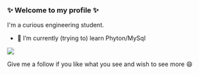 ### ✨   Welcome to my profile ✨
I'm a curious engineering student.

- 🌱 I’m currently (trying to) learn Phyton/MySql

![](https://komarev.com/ghpvc/?username=ozturkoglukagan&color=eaff00)

Give me a follow if you like what you see and wish to see more 😄
